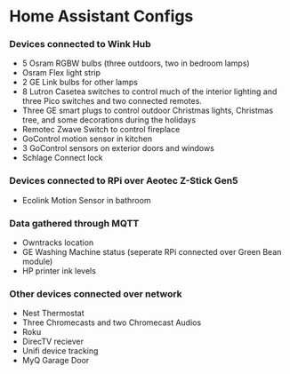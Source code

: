 # Home Assistant Configs

### Devices connected to Wink Hub

 * 5 Osram RGBW bulbs (three outdoors, two in bedroom lamps)
 * Osram Flex light strip
 * 2 GE Link bulbs for other lamps
 * 8 Lutron Casetea switches to control much of the interior lighting and three Pico switches and two connected remotes. 
 * Three GE smart plugs to control outdoor Christmas lights, Christmas tree, and some decorations during the holidays
 * Remotec Zwave Switch to control fireplace
 * GoControl motion sensor in kitchen
 * 3 GoControl sensors on exterior doors and windows
 * Schlage Connect lock

### Devices connected to RPi over Aeotec Z-Stick Gen5
 * Ecolink Motion Sensor in bathroom

### Data gathered through MQTT
 * Owntracks location
 * GE Washing Machine status (seperate RPi connected over Green Bean module)
 * HP printer ink levels

### Other devices connected over network
 * Nest Thermostat
 * Three Chromecasts and two Chromecast Audios
 * Roku
 * DirecTV reciever
 * Unifi device tracking
 * MyQ Garage Door